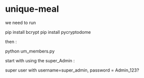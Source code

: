 # unique-meal

we need to run 

pip install bcrypt
pip install pycryptodome


then :

python um_members.py

start with using the super_Admin : 

super user with username=super_admin, password = Admin_123?
